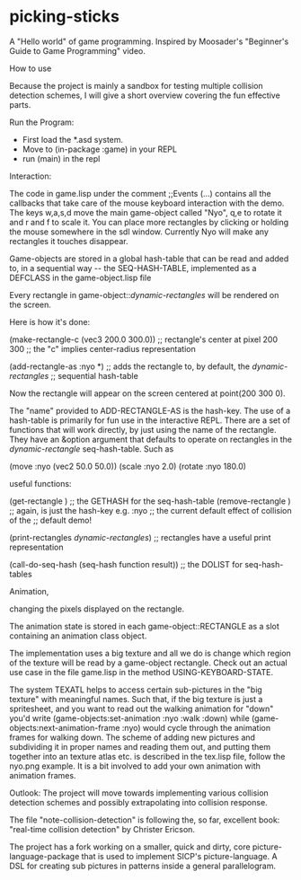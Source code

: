 # picking-sticks
A "Hello world" of game programming. Inspired by Moosader's "Beginner's Guide to Game Programming" video.



How to use

Because the project is mainly a sandbox for testing multiple collision detection schemes,
I will give a short overview covering the fun effective parts.

Run the Program:

- First load the *.asd system. 
- Move to (in-package :game) in your REPL
- run (main) in the repl

Interaction:

The code in game.lisp under the comment ;;Events (...)  contains all the callbacks that
take care of the mouse keyboard interaction with the demo. The keys w,a,s,d move the main
game-object called "Nyo", q,e to rotate it and r and f to scale it. You can place more
rectangles by clicking or holding the mouse somewhere in the sdl window.  Currently Nyo
will make any rectangles it touches disappear.

Game-objects are stored in a global hash-table that can be read and added to, in a
sequential way -- the SEQ-HASH-TABLE, implemented as a DEFCLASS in the game-object.lisp
file


Every rectangle in game-object::*dynamic-rectangles* will be rendered on the screen.

Here is how it's done:

(make-rectangle-c (vec3 200.0 300.0))  ;; rectangle's center at pixel 200 300
                                       ;; the "c" implies center-radius representation


(add-rectangle-as :nyo *) ;; adds the rectangle to, by default, the *dynamic-rectangles*
                          ;; sequential hash-table


Now the rectangle will appear on the screen centered at point(200 300 0).

The "name" provided to ADD-RECTANGLE-AS is the hash-key. The use of a hash-table is
primarily for fun use in the interactive REPL. There are a set of functions that will work
directly, by just using the name of the rectangle. They have an &option argument that
defaults to operate on rectangles in the *dynamic-rectangle* seq-hash-table. Such as

(move :nyo (vec2 50.0 50.0))
(scale :nyo 2.0)
(rotate :nyo 180.0)


useful functions:

(get-rectangle <name>)                   ;; the GETHASH for the seq-hash-table
(remove-rectangle <name>)                ;; again, <name> is just the hash-key e.g. :nyo
                                         ;; the current default effect of collision of the 
                                         ;; default demo!

(print-rectangles *dynamic-rectangles*)  ;; rectangles have a useful print representation

(call-do-seq-hash (seq-hash function result))  ;; the DOLIST for seq-hash-tables



Animation,

changing the pixels displayed on the rectangle. 

The animation state is stored in each game-object::RECTANGLE as a slot containing an
animation class object.

The implementation uses a big texture and all we do is change which region of the texture
will be read by a game-object rectangle. Check out an actual use case in the file
game.lisp in the method USING-KEYBOARD-STATE.

The system TEXATL helps to access certain sub-pictures in the "big texture" with meaningful
names. Such that, if the big texture is just a spritesheet, and you want to read out the
walking animation for "down" you'd write (game-objects:set-animation :nyo :walk :down)
while (game-objects:next-animation-frame :nyo) would cycle through the animation frames
for walking down. The scheme of adding new pictures and subdividing it in proper names
and reading them out, and putting them together into an texture atlas etc. is described
in the tex.lisp file, follow the nyo.png example. It is a bit involved to add your own 
animation with animation frames.


Outlook:
The project will move towards implementing various collision detection schemes and possibly
extrapolating into collision response.

The file "note-collision-detection" is following the, so far, excellent book: "real-time
collision detection" by Christer Ericson.

The project has a fork working on a smaller, quick and dirty, core
picture-language-package that is used to implement SICP's picture-language. A DSL for
creating sub pictures in patterns inside a general parallelogram.
